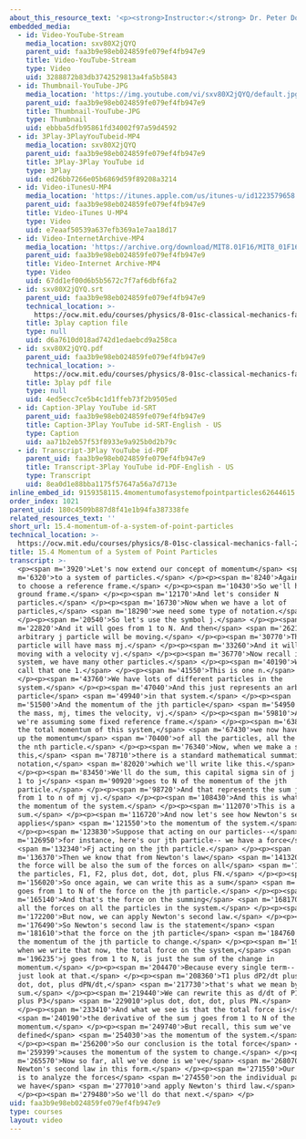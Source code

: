 ```yaml
---
about_this_resource_text: '<p><strong>Instructor:</strong> Dr. Peter Dourmashkin</p>'
embedded_media:
  - id: Video-YouTube-Stream
    media_location: sxv80X2jQYQ
    parent_uid: faa3b9e98eb024859fe079ef4fb947e9
    title: Video-YouTube-Stream
    type: Video
    uid: 3288872b83db3742529813a4fa5b5843
  - id: Thumbnail-YouTube-JPG
    media_location: 'https://img.youtube.com/vi/sxv80X2jQYQ/default.jpg'
    parent_uid: faa3b9e98eb024859fe079ef4fb947e9
    title: Thumbnail-YouTube-JPG
    type: Thumbnail
    uid: ebbba5dfb95861fd34002f97a59d4592
  - id: 3Play-3PlayYouTubeid-MP4
    media_location: sxv80X2jQYQ
    parent_uid: faa3b9e98eb024859fe079ef4fb947e9
    title: 3Play-3Play YouTube id
    type: 3Play
    uid: ed26bb7266e05b6869d59f89208a3214
  - id: Video-iTunesU-MP4
    media_location: 'https://itunes.apple.com/us/itunes-u/id1223579658'
    parent_uid: faa3b9e98eb024859fe079ef4fb947e9
    title: Video-iTunes U-MP4
    type: Video
    uid: e7eaaf50539a637efb369a1e7aa18d17
  - id: Video-InternetArchive-MP4
    media_location: 'https://archive.org/download/MIT8.01F16/MIT8_01F16_L15v04_360p.mp4'
    parent_uid: faa3b9e98eb024859fe079ef4fb947e9
    title: Video-Internet Archive-MP4
    type: Video
    uid: 67dd1ef00d6b5b5672c7f7af6dbf6fa2
  - id: sxv80X2jQYQ.srt
    parent_uid: faa3b9e98eb024859fe079ef4fb947e9
    technical_location: >-
      https://ocw.mit.edu/courses/physics/8-01sc-classical-mechanics-fall-2016/week-5-momentum-and-impulse/15.4-momentum-of-a-system-of-point-particles/15.4-momentum-of-a-system-of-point-particles/sxv80X2jQYQ.srt
    title: 3play caption file
    type: null
    uid: d6a7610d018ad742d1edaebcd9a258ca
  - id: sxv80X2jQYQ.pdf
    parent_uid: faa3b9e98eb024859fe079ef4fb947e9
    technical_location: >-
      https://ocw.mit.edu/courses/physics/8-01sc-classical-mechanics-fall-2016/week-5-momentum-and-impulse/15.4-momentum-of-a-system-of-point-particles/15.4-momentum-of-a-system-of-point-particles/sxv80X2jQYQ.pdf
    title: 3play pdf file
    type: null
    uid: 4ed5ecc7ce5b4c1d1ffeb73f2b9505ed
  - id: Caption-3Play YouTube id-SRT
    parent_uid: faa3b9e98eb024859fe079ef4fb947e9
    title: Caption-3Play YouTube id-SRT-English - US
    type: Caption
    uid: aa71b2eb57f53f8933e9a925b0d2b79c
  - id: Transcript-3Play YouTube id-PDF
    parent_uid: faa3b9e98eb024859fe079ef4fb947e9
    title: Transcript-3Play YouTube id-PDF-English - US
    type: Transcript
    uid: 8ea0d1e88bba1175f57647a56a7d713e
inline_embed_id: 9159358115.4momentumofasystemofpointparticles62644615
order_index: 1021
parent_uid: 180c4509b887d8f41e1b94fa387338fe
related_resources_text: ''
short_url: 15.4-momentum-of-a-system-of-point-particles
technical_location: >-
  https://ocw.mit.edu/courses/physics/8-01sc-classical-mechanics-fall-2016/week-5-momentum-and-impulse/15.4-momentum-of-a-system-of-point-particles/15.4-momentum-of-a-system-of-point-particles
title: 15.4 Momentum of a System of Point Particles
transcript: >-
  <p><span m='3920'>Let's now extend our concept of momentum</span> <span
  m='6320'>to a system of particles.</span> </p><p><span m='8240'>Again, we need
  to choose a reference frame.</span> </p><p><span m='10430'>So we'll have a
  ground frame.</span> </p><p><span m='12170'>And let's consider N
  particles.</span> </p><p><span m='16730'>Now when we have a lot of
  particles,</span> <span m='18290'>we need some type of notation.</span>
  </p><p><span m='20540'>So let's use the symbol j.</span> </p><p><span
  m='22820'>And it will goes from 1 to N. And then</span> <span m='26210'>our
  arbitrary j particle will be moving.</span> </p><p><span m='30770'>This
  particle will have mass mj.</span> </p><p><span m='33260'>And it will be
  moving with a velocity vj.</span> </p><p><span m='36770'>Now recall in our
  system, we have many other particles.</span> </p><p><span m='40190'>We can
  call that one 1.</span> </p><p><span m='41550'>This is one n.</span>
  </p><p><span m='43760'>We have lots of different particles in the
  system.</span> </p><p><span m='47040'>And this just represents an arbitrary
  particle</span> <span m='49940'>in that system.</span> </p><p><span
  m='51500'>And the momentum of the jth particle</span> <span m='54950'>is just
  the mass, mj, times the velocity, vj.</span> </p><p><span m='59810'>And again,
  we're assuming some fixed reference frame.</span> </p><p><span m='63890'>So
  the total momentum of this system,</span> <span m='67430'>we now have to add
  up the momentum</span> <span m='70400'>of all the particles, all the way up to
  the nth particle.</span> </p><p><span m='76340'>Now, when we make a sum like
  this,</span> <span m='78710'>there is a standard mathematical summation
  notation,</span> <span m='82020'>which we'll write like this.</span>
  </p><p><span m='83450'>We'll do the sum, this capital sigma sin of j goes from
  1 to j</span> <span m='90920'>goes to N of the momentum of the jth
  particle.</span> </p><p><span m='98720'>And that represents the sum j goes
  from 1 to n of mj vj.</span> </p><p><span m='108430'>And this is what we call
  the momentum of the system.</span> </p><p><span m='112070'>This is a vector
  sum.</span> </p><p><span m='116720'>And now let's see how Newton's second law
  applies</span> <span m='121550'>to the momentum of the system.</span>
  </p><p><span m='123830'>Suppose that acting on our particles--</span> <span
  m='126950'>for instance, here's our jth particle-- we have a force</span>
  <span m='132340'>Fj acting on the jth particle.</span> </p><p><span
  m='136370'>Then we know that from Newton's law</span> <span m='141320'>that
  the force will be also the sum of the forces on all</span> <span m='148329'>of
  the particles, F1, F2, plus dot, dot, dot, plus FN.</span> </p><p><span
  m='156020'>So once again, we can write this as a sum</span> <span m='160170'>j
  goes from 1 to N of the force on the jth particle.</span> </p><p><span
  m='165140'>And that's the force on the summing</span> <span m='168170'>over
  all the forces on all the particles in the system.</span> </p><p><span
  m='172200'>But now, we can apply Newton's second law.</span> </p><p><span
  m='176490'>So Newton's second law is the statement</span> <span
  m='181610'>that the force on the jth particle</span> <span m='184760'>causes
  the momentum of the jth particle to change.</span> </p><p><span m='191810'>And
  when we write that now, the total force on the system,</span> <span
  m='196235'>j goes from 1 to N, is just the sum of the change in
  momentum.</span> </p><p><span m='204470'>Because every single term-- let's
  just look at that.</span> </p><p><span m='208360'>T1 plus dP2/dt plus dot,
  dot, dot, plus dPN/dt,</span> <span m='217730'>that's what we mean by the
  sum.</span> </p><p><span m='219440'>We can rewrite this as d/dt of P1 plus P2
  plus P3</span> <span m='229010'>plus dot, dot, dot, plus PN.</span>
  </p><p><span m='233410'>And what we see is that the total force is</span>
  <span m='240190'>the derivative of the sum j goes from 1 to N of the
  momentum.</span> </p><p><span m='249740'>But recall, this sum we've
  defined</span> <span m='254030'>as the momentum of the system.</span>
  </p><p><span m='256200'>So our conclusion is the total force</span> <span
  m='259399'>causes the momentum of the system to change.</span> </p><p><span
  m='265570'>Now so far, all we've done is we've</span> <span m='268070'>recast
  Newton's second law in this form.</span> </p><p><span m='271550'>Our next step
  is to analyze the forces</span> <span m='274550'>on the individual particles
  we have</span> <span m='277010'>and apply Newton's third law.</span>
  </p><p><span m='279480'>So we'll do that next.</span> </p>
uid: faa3b9e98eb024859fe079ef4fb947e9
type: courses
layout: video
---
```

